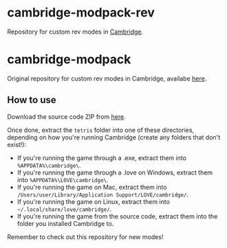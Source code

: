 # cambridge-modpack-rev
Repository for custom rev modes in [Cambridge](https://github.com/MillaBasset/cambridge).

# cambridge-modpack
Original repository for custom rev modes in Cambridge, availabe [here](https://github.com/MillaBasset/cambridge-modpack).

## How to use
Download the source code ZIP from [here](https://github.com/eonHck/cambridge-modpack-rev/releases/download/v0.0.1/cambridge-revmodpack.zip).

Once done, extract the `tetris` folder into one of these directories, depending on how you're running Cambridge
(create any folders that don't exist!):  

* If you're running the game through a .exe, extract them into `%APPDATA%\cambridge\`.
* If you're running the game through a .love on Windows, extract them into `%APPDATA%\LOVE\cambridge\`.
* If you're running the game on Mac, extract them into `/Users/user/Library/Application Support/LOVE/cambridge/`.
* If you're running the game on Linux, extract them into `~/.local/share/love/cambridge/`.
* If you're running the game from the source code, extract them into the folder you installed Cambridge to.

Remember to check out this repository for new modes!
